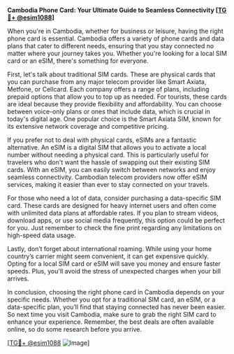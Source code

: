 **Cambodia Phone Card: Your Ultimate Guide to Seamless Connectivity [[TG💪+ @esim1088](https://t.me/s/esim1088)]**

When you're in Cambodia, whether for business or leisure, having the right phone card is essential. Cambodia offers a variety of phone cards and data plans that cater to different needs, ensuring that you stay connected no matter where your journey takes you. Whether you're looking for a local SIM card or an eSIM, there's something for everyone.

First, let's talk about traditional SIM cards. These are physical cards that you can purchase from any major telecom provider like Smart Axiata, Metfone, or Cellcard. Each company offers a range of plans, including prepaid options that allow you to top up as needed. For tourists, these cards are ideal because they provide flexibility and affordability. You can choose between voice-only plans or ones that include data, which is crucial in today's digital age. One popular choice is the Smart Axiata SIM, known for its extensive network coverage and competitive pricing. 

If you prefer not to deal with physical cards, eSIMs are a fantastic alternative. An eSIM is a digital SIM that allows you to activate a local number without needing a physical card. This is particularly useful for travelers who don't want the hassle of swapping out their existing SIM cards. With an eSIM, you can easily switch between networks and enjoy seamless connectivity. Cambodian telecom providers now offer eSIM services, making it easier than ever to stay connected on your travels.

For those who need a lot of data, consider purchasing a data-specific SIM card. These cards are designed for heavy internet users and often come with unlimited data plans at affordable rates. If you plan to stream videos, download apps, or use social media frequently, this option could be perfect for you. Just remember to check the fine print regarding any limitations on high-speed data usage.

Lastly, don’t forget about international roaming. While using your home country’s carrier might seem convenient, it can get expensive quickly. Opting for a local SIM card or eSIM will save you money and ensure faster speeds. Plus, you'll avoid the stress of unexpected charges when your bill arrives.

In conclusion, choosing the right phone card in Cambodia depends on your specific needs. Whether you opt for a traditional SIM card, an eSIM, or a data-specific plan, you’ll find that staying connected has never been easier. So next time you visit Cambodia, make sure to grab the right SIM card to enhance your experience. Remember, the best deals are often available online, so do some research before you arrive.

[[TG💪+ @esim1088](https://t.me/s/esim1088) ![Image](https://i.postimg.cc/Y0z9fWf4/image.png)]